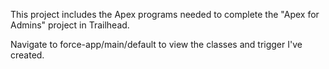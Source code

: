 This project includes the Apex programs needed to complete the "Apex for Admins" project in Trailhead.

Navigate to force-app/main/default to view the classes and trigger I've created.
